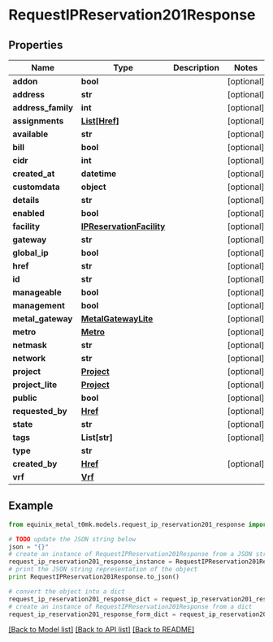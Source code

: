 # RequestIPReservation201Response


## Properties
Name | Type | Description | Notes
------------ | ------------- | ------------- | -------------
**addon** | **bool** |  | [optional] 
**address** | **str** |  | [optional] 
**address_family** | **int** |  | [optional] 
**assignments** | [**List[Href]**](Href.md) |  | [optional] 
**available** | **str** |  | [optional] 
**bill** | **bool** |  | [optional] 
**cidr** | **int** |  | [optional] 
**created_at** | **datetime** |  | [optional] 
**customdata** | **object** |  | [optional] 
**details** | **str** |  | [optional] 
**enabled** | **bool** |  | [optional] 
**facility** | [**IPReservationFacility**](IPReservationFacility.md) |  | [optional] 
**gateway** | **str** |  | [optional] 
**global_ip** | **bool** |  | [optional] 
**href** | **str** |  | [optional] 
**id** | **str** |  | [optional] 
**manageable** | **bool** |  | [optional] 
**management** | **bool** |  | [optional] 
**metal_gateway** | [**MetalGatewayLite**](MetalGatewayLite.md) |  | [optional] 
**metro** | [**Metro**](Metro.md) |  | [optional] 
**netmask** | **str** |  | [optional] 
**network** | **str** |  | [optional] 
**project** | [**Project**](Project.md) |  | [optional] 
**project_lite** | [**Project**](Project.md) |  | [optional] 
**public** | **bool** |  | [optional] 
**requested_by** | [**Href**](Href.md) |  | [optional] 
**state** | **str** |  | [optional] 
**tags** | **List[str]** |  | [optional] 
**type** | **str** |  | 
**created_by** | [**Href**](Href.md) |  | [optional] 
**vrf** | [**Vrf**](Vrf.md) |  | 

## Example

```python
from equinix_metal_t0mk.models.request_ip_reservation201_response import RequestIPReservation201Response

# TODO update the JSON string below
json = "{}"
# create an instance of RequestIPReservation201Response from a JSON string
request_ip_reservation201_response_instance = RequestIPReservation201Response.from_json(json)
# print the JSON string representation of the object
print RequestIPReservation201Response.to_json()

# convert the object into a dict
request_ip_reservation201_response_dict = request_ip_reservation201_response_instance.to_dict()
# create an instance of RequestIPReservation201Response from a dict
request_ip_reservation201_response_form_dict = request_ip_reservation201_response.from_dict(request_ip_reservation201_response_dict)
```
[[Back to Model list]](../README.md#documentation-for-models) [[Back to API list]](../README.md#documentation-for-api-endpoints) [[Back to README]](../README.md)


